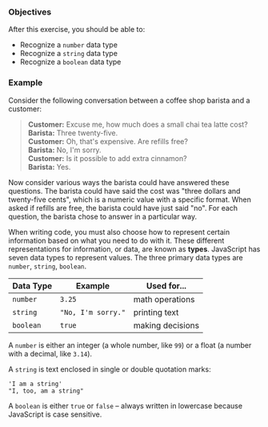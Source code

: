 <!--{ ids:[127], language:'JavaScript', type:'workshop', order: 3, name:'Primary Data Types', description:'A data type is a particular representation of information' }-->

### Objectives

After this exercise, you should be able to:

- Recognize a `number` data type
- Recognize a `string` data type
- Recognize a `boolean` data type

### Example

Consider the following conversation between a coffee shop barista and a customer:

>__Customer:__ Excuse me, how much does a small chai tea latte cost?<br>
>__Barista:__ Three twenty-five.<br>
>__Customer:__ Oh, that's expensive. Are refills free?<br>
>__Barista:__ No, I'm sorry.<br>
>__Customer:__ Is it possible to add extra cinnamon?<br>
>__Barista:__ Yes.

Now consider various ways the barista could have answered these questions. The barista could have said the cost was "three dollars and twenty-five cents", which is a numeric value with a specific format. When asked if refills are free, the barista could have just said "no". For each question, the barista chose to answer in a particular way.

When writing code, you must also choose how to represent certain information based on what you need to do with it. These different representations for information, or data, are known as __types__. JavaScript has seven data types to represent values. The three primary data types are `number`, `string`, `boolean`.

| Data Type | Example            | Used for...      |
| --------- | ------------------ | ---------------- |
| `number`  | `3.25`             | math operations  |
| `string`  | `"No, I'm sorry."` | printing text    |
| `boolean` | `true`             | making decisions |

A `number` is either an integer (a whole number, like `99`) or a float (a number with a decimal, like `3.14`).

A `string` is text enclosed in single or double quotation marks:

```
'I am a string'
"I, too, am a string"
```

A `boolean` is either `true` or `false` – always written in lowercase because JavaScript is case sensitive.

